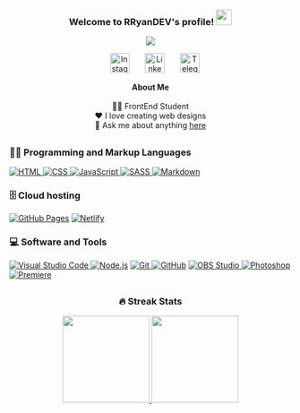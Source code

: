 <h3 align="center">
  Welcome to RRyanDEV's profile!
  <img src="https://media.giphy.com/media/hvRJCLFzcasrR4ia7z/giphy.gif" width="28">
</h3>

<p align="center">
   <a href="https://github.com/DenverCoder1/readme-typing-svg"><img src="https://readme-typing-svg.herokuapp.com/?lines=Web%20Front-End%20Developer;&center=true&width=440&height=45&color=30,904e95,e96443&vCenter=true&size=22&pause=1000"></a>
</p>

<p align="center">
&#8287;&#8287;&#8287;&#8287;&#8287;&#8287;&#8287;&#8287;&#8287;
<a href="https://instagram.com/reeal_ryaan/"><img width="35em" alt="Instagram" title="Instagram" src="https://www.svgrepo.com/show/111199/instagram.svg"></a>
&#8287;&#8287;&#8287;&#8287;&#8287;
<a href="https://www.linkedin.com/in/rryandev"><img width="35em" alt="Linkedin" title="Linkedin" src="https://www.svgrepo.com/show/205292/linkedin.svg"></a>
&#8287;&#8287;&#8287;&#8287;&#8287;
<a href="https://t.me/ryaanreeal"><img width="35em" alt="Telegram" title="Telegram" src="https://www.svgrepo.com/show/303292/telegram-logo.svg"></a>
&#8287;&#8287;&#8287;&#8287;&#8287;
<p>

<div align="center">

**About Me** <br /><br />
✍🏾 FrontEnd Student <br />
❤️ I love creating web designs <br />
💬 Ask me about anything [here](https://github.com/RRyanDEV/RRyanDEV/issues) <br />
<div>

##
<div align="left">

### 👨‍💻 Programming and Markup Languages

<a href="https://developer.mozilla.org/pt-BR/docs/Web/HTML">
<img alt="HTML" src="https://img.shields.io/badge/HTML-E34F26.svg?logo=html5&logoColor=white">
</a>
<a href="https://developer.mozilla.org/pt-BR/docs/Web/CSS">
<img alt="CSS" src="https://img.shields.io/badge/CSS-1572B6.svg?logo=css3&logoColor=white">
</a>
<a href="https://developer.mozilla.org/en-US/docs/Web/JavaScript">
<img alt="JavaScript" src="https://img.shields.io/badge/JavaScript-F7DF1E.svg?logo=javascript&logoColor=black">
</a>
<a href="https://sass-lang.com">
<img alt="SASS" src="https://img.shields.io/badge/Sass-hotpink.svg?logo=SASS&logoColor=white">
</a>
<a href="https://www.markdownguide.org/basic-syntax/">
<img alt="Markdown" src="https://img.shields.io/badge/Markdown-FFFFFF.svg?logo=markdown&logoColor=black">
</a>

### 🗄️ Cloud hosting

<a href="https://pages.github.com"><img alt="GitHub Pages" src="https://img.shields.io/badge/GitHub%20Pages-327FC7.svg?logo=github&logoColor=black"></a>
<a href="https://netlify.app"><img alt="Netlify" src="https://custom-icon-badges.herokuapp.com/badge/Netlify-0e1e25.svg?logo=netlify&logoColor=25C7B7"></a>

### 💻 Software and Tools

<a href="https://code.visualstudio.com/">
<img alt="Visual Studio Code" src="https://img.shields.io/badge/Visual%20Studio%20Code-0078d7.svg?logo=visual-studio-code&logoColor=white">
</a>
<a href="https://nodejs.org">
<img alt="Node.js" src="https://img.shields.io/badge/Node.js-43853D.svg?logo=node.js&logoColor=white"></a>
<a href="https://git-scm.com">
<img alt="Git" src="https://img.shields.io/badge/Git-F05033.svg?logo=git&logoColor=white">
</a>
<a href="https://github.com"><img alt="GitHub" src="https://custom-icon-badges.herokuapp.com/badge/Github-327FC7.svg?logo=github&logoColor=black"></a>
<a href="https://obsproject.com/pt-br">
<img alt="OBS Studio" src="https://img.shields.io/badge/-OBS%20Studio-302E31?logo=obs-studio&logoColor=white">
</a>
<a href="https://www.adobe.com/br/products/photoshop.html">
<img alt="Photoshop" src="https://img.shields.io/badge/Adobe%20Photoshop-071D34.svg?logo=adobe%20photoshop&logoColor=57a6f8">
</a>
<a href="https://www.adobe.com/br/products/premiere.html">
<img alt="Premiere" src="https://img.shields.io/badge/Adobe%20Premiere%20Pro-000057.svg?&logo=Adobe%20Premiere%20Pro&logoColor=9999F8">
</a>

</div>

##
<div align="center">

### 🔥 Streak Stats
<p>
	<a href="https://github.com/RRyaanDEV">
    	<img 
		height="155em"
		src="https://github-readme-stats.vercel.app/api?username=RRyanDEV&bg_color=30,e96443,904e95&title_color=fff&text_color=fff"/>
	</a
	<a href="https://github.com/RRyaanDEV">
    	<img 
		height="155em"
		src="https://github-readme-stats.vercel.app/api/top-langs/?username=RRyanDEV&show_icons=true&include_all_commits=true&count_private=true&layout=show&bg_color=30,904e95,e96443&title_color=fff&text_color=fff"/>
</p>
<div>


<!-- Version:
v4.1.0.20221212 -->

<!-- 
DenverCoder1 - https://github.com/DenverCoder1/DenverCoder1/blob/main/README.md
Ileriayo Adebiyi - https://github.com/Ileriayo/markdown-badges
-->


